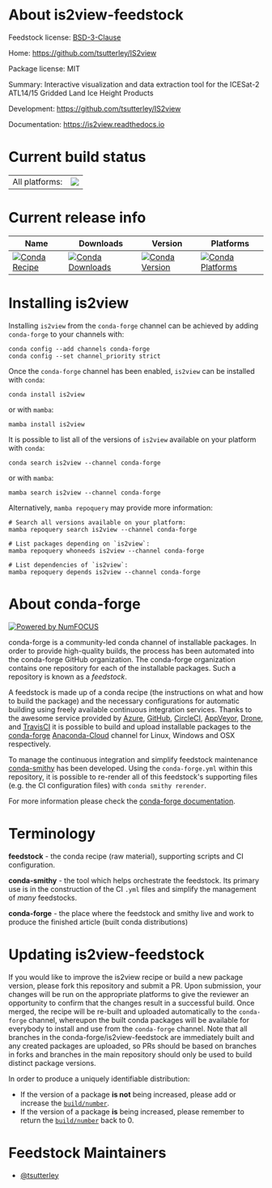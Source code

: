 About is2view-feedstock
=======================

Feedstock license: [BSD-3-Clause](https://github.com/conda-forge/is2view-feedstock/blob/main/LICENSE.txt)

Home: https://github.com/tsutterley/IS2view

Package license: MIT

Summary: Interactive visualization and data extraction tool for the ICESat-2 ATL14/15 Gridded Land Ice Height Products


Development: https://github.com/tsutterley/IS2view

Documentation: https://is2view.readthedocs.io

Current build status
====================


<table><tr><td>All platforms:</td>
    <td>
      <a href="https://dev.azure.com/conda-forge/feedstock-builds/_build/latest?definitionId=19889&branchName=main">
        <img src="https://dev.azure.com/conda-forge/feedstock-builds/_apis/build/status/is2view-feedstock?branchName=main">
      </a>
    </td>
  </tr>
</table>

Current release info
====================

| Name | Downloads | Version | Platforms |
| --- | --- | --- | --- |
| [![Conda Recipe](https://img.shields.io/badge/recipe-is2view-green.svg)](https://anaconda.org/conda-forge/is2view) | [![Conda Downloads](https://img.shields.io/conda/dn/conda-forge/is2view.svg)](https://anaconda.org/conda-forge/is2view) | [![Conda Version](https://img.shields.io/conda/vn/conda-forge/is2view.svg)](https://anaconda.org/conda-forge/is2view) | [![Conda Platforms](https://img.shields.io/conda/pn/conda-forge/is2view.svg)](https://anaconda.org/conda-forge/is2view) |

Installing is2view
==================

Installing `is2view` from the `conda-forge` channel can be achieved by adding `conda-forge` to your channels with:

```
conda config --add channels conda-forge
conda config --set channel_priority strict
```

Once the `conda-forge` channel has been enabled, `is2view` can be installed with `conda`:

```
conda install is2view
```

or with `mamba`:

```
mamba install is2view
```

It is possible to list all of the versions of `is2view` available on your platform with `conda`:

```
conda search is2view --channel conda-forge
```

or with `mamba`:

```
mamba search is2view --channel conda-forge
```

Alternatively, `mamba repoquery` may provide more information:

```
# Search all versions available on your platform:
mamba repoquery search is2view --channel conda-forge

# List packages depending on `is2view`:
mamba repoquery whoneeds is2view --channel conda-forge

# List dependencies of `is2view`:
mamba repoquery depends is2view --channel conda-forge
```


About conda-forge
=================

[![Powered by
NumFOCUS](https://img.shields.io/badge/powered%20by-NumFOCUS-orange.svg?style=flat&colorA=E1523D&colorB=007D8A)](https://numfocus.org)

conda-forge is a community-led conda channel of installable packages.
In order to provide high-quality builds, the process has been automated into the
conda-forge GitHub organization. The conda-forge organization contains one repository
for each of the installable packages. Such a repository is known as a *feedstock*.

A feedstock is made up of a conda recipe (the instructions on what and how to build
the package) and the necessary configurations for automatic building using freely
available continuous integration services. Thanks to the awesome service provided by
[Azure](https://azure.microsoft.com/en-us/services/devops/), [GitHub](https://github.com/),
[CircleCI](https://circleci.com/), [AppVeyor](https://www.appveyor.com/),
[Drone](https://cloud.drone.io/welcome), and [TravisCI](https://travis-ci.com/)
it is possible to build and upload installable packages to the
[conda-forge](https://anaconda.org/conda-forge) [Anaconda-Cloud](https://anaconda.org/)
channel for Linux, Windows and OSX respectively.

To manage the continuous integration and simplify feedstock maintenance
[conda-smithy](https://github.com/conda-forge/conda-smithy) has been developed.
Using the ``conda-forge.yml`` within this repository, it is possible to re-render all of
this feedstock's supporting files (e.g. the CI configuration files) with ``conda smithy rerender``.

For more information please check the [conda-forge documentation](https://conda-forge.org/docs/).

Terminology
===========

**feedstock** - the conda recipe (raw material), supporting scripts and CI configuration.

**conda-smithy** - the tool which helps orchestrate the feedstock.
                   Its primary use is in the construction of the CI ``.yml`` files
                   and simplify the management of *many* feedstocks.

**conda-forge** - the place where the feedstock and smithy live and work to
                  produce the finished article (built conda distributions)


Updating is2view-feedstock
==========================

If you would like to improve the is2view recipe or build a new
package version, please fork this repository and submit a PR. Upon submission,
your changes will be run on the appropriate platforms to give the reviewer an
opportunity to confirm that the changes result in a successful build. Once
merged, the recipe will be re-built and uploaded automatically to the
`conda-forge` channel, whereupon the built conda packages will be available for
everybody to install and use from the `conda-forge` channel.
Note that all branches in the conda-forge/is2view-feedstock are
immediately built and any created packages are uploaded, so PRs should be based
on branches in forks and branches in the main repository should only be used to
build distinct package versions.

In order to produce a uniquely identifiable distribution:
 * If the version of a package **is not** being increased, please add or increase
   the [``build/number``](https://docs.conda.io/projects/conda-build/en/latest/resources/define-metadata.html#build-number-and-string).
 * If the version of a package **is** being increased, please remember to return
   the [``build/number``](https://docs.conda.io/projects/conda-build/en/latest/resources/define-metadata.html#build-number-and-string)
   back to 0.

Feedstock Maintainers
=====================

* [@tsutterley](https://github.com/tsutterley/)

